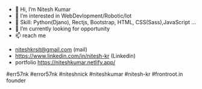 - 👋 Hi, I’m Nitesh Kumar
- 👀 I’m interested in WebDevlopment/Robotic/Iot
- 👀 Skill: Python(Djano), Rectjs, Bootstrap, HTML, CSS(Sass),JavaScript ... 
- 🌱 I’m currently looking for opportunity
- 📫 reach me 
+ niteshkrsit@gmail.com (mail)
+ https://www.linkedin.com/in/nitesh-kr (Linkedin)
+ portfolio https://niteshkumar.netlify.app/


#err57nk
#error57nk
#niteshnick
#niteshkumar
#nitesh-kr
#frontroot.in founder
<!---
Error57nk/Error57nk is a ✨ special ✨ repository because its `README.md` (this file) appears on your GitHub profile.
You can click the Preview link to take a look at your changes.
--->
